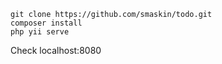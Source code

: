 ```
git clone https://github.com/smaskin/todo.git
composer install
php yii serve
```

Check localhost:8080
